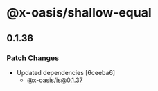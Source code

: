# @x-oasis/shallow-equal

## 0.1.36

### Patch Changes

- Updated dependencies [6ceeba6]
  - @x-oasis/is@0.1.37
